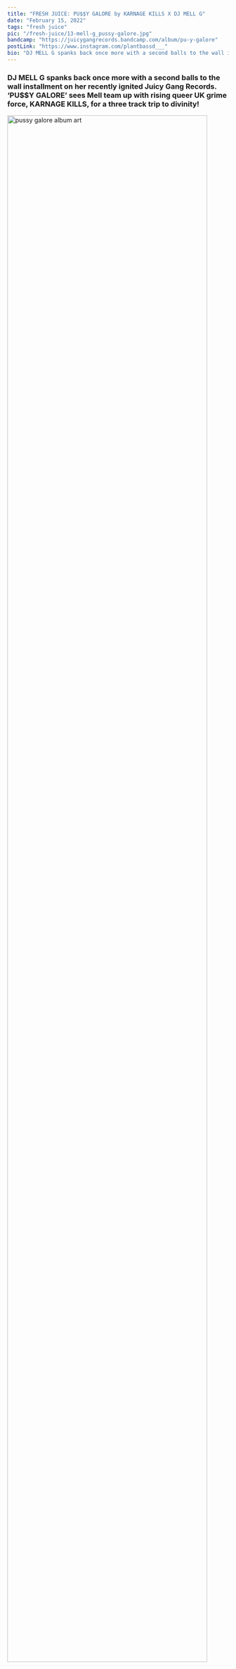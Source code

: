 ```yaml
---
title: "FRESH JUICE: PU$$Y GALORE by KARNAGE KILLS X DJ MELL G"
date: "February 15, 2022"
tags: "fresh juice"
pic: "/fresh-juice/13-mell-g_pussy-galore.jpg"
bandcamp: "https://juicygangrecords.bandcamp.com/album/pu-y-galore"
postLink: "https://www.instagram.com/plantbassd___"
bio: "DJ MELL G spanks back once more with a second balls to the wall installment on her recently ignited Juicy Gang Records..."
---
```


### DJ MELL G spanks back once more with a second balls to the wall installment on her recently ignited Juicy Gang Records. ‘PU$$Y GALORE’ sees Mell team up with rising queer UK grime force, KARNAGE KILLS, for a three track trip to divinity!

<img src="/fresh-juice/13-front-pg.jpg" alt="pussy galore album art" width="95%" />

(Listen & Buy the EP now here [PU$$Y GALORE | KARNAGE KILLS X DJ MELL G | JUICY GANG RECORDS (bandcamp.com)](https://juicygangrecords.bandcamp.com/album/pu-y-galore).

Opening track ‘ON MY MIND’ instantly outlines the perfect combination that this collaboration is set to play out. A thundering bass line with shrieking drums and alarm sounds beautifully lines up with the bad attitude lyrics of Karnage Kills. Bolstered by floatier key melodies throughout, this is a sensual dark room slammer from MELL G which picks up right where the ‘COPS CAN’T DANCE’ effort with DJ Godfather left off.

The B-side arrives with a similarly doofing track in ‘GITM’, which holds more of an electro pounce alongside chippy hats and more domineering vocals from the impressive Karnage Kills. This paired with ‘ON MY MIND’ offers up two thumping club tracks primed for sweaty booths as the now Kiev-based MELL G shines once more as one of the most fruitful electro/ ghetto tech talents in Europe at the moment.

<img src="/fresh-juice/13-back-pg.jpg" alt="back of pussy galore album art" width="95%" />

‘SUCK MY DICK’ closes out another Juicy Gang delight in the shape of a more house shelled production that brings the now evidently joyous charm of KARNAGE KILLS in with a strutting catwalk rhythm that screams bad manners.

A snappy response to the initial release on the imprint in December, Juicy Gang looks set to keep us on our toes with some of the more innovative talents in the industry showing up on the roster alongside the thriving DJ MELL G, leaving us mouth watering at what may come next from the outfit.

PU$$Y GALORE arrives on vinyl today and you can snatch it up now on the Juicy Gang Records bandcamp; [Music | JUICY GANG RECORDS (bandcamp.com)](https://juicygangrecords.bandcamp.com/).

